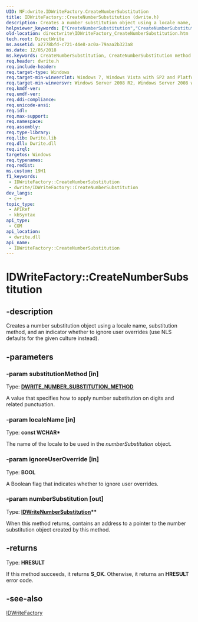 ```yaml
---
UID: NF:dwrite.IDWriteFactory.CreateNumberSubstitution
title: IDWriteFactory::CreateNumberSubstitution (dwrite.h)
description: Creates a number substitution object using a locale name, substitution method, and an indicator whether to ignore user overrides (use NLS defaults for the given culture instead).
helpviewer_keywords: ["CreateNumberSubstitution","CreateNumberSubstitution method [Direct Write]","CreateNumberSubstitution method [Direct Write]","IDWriteFactory interface","IDWriteFactory interface [Direct Write]","CreateNumberSubstitution method","IDWriteFactory.CreateNumberSubstitution","IDWriteFactory::CreateNumberSubstitution","directwrite.IDWriteFactory_CreateNumberSubstitution","dwrite/IDWriteFactory::CreateNumberSubstitution"]
old-location: directwrite\IDWriteFactory_CreateNumberSubstitution.htm
tech.root: DirectWrite
ms.assetid: a2778bfd-c721-44e8-ac0a-79aaa2b323a8
ms.date: 12/05/2018
ms.keywords: CreateNumberSubstitution, CreateNumberSubstitution method [Direct Write], CreateNumberSubstitution method [Direct Write],IDWriteFactory interface, IDWriteFactory interface [Direct Write],CreateNumberSubstitution method, IDWriteFactory.CreateNumberSubstitution, IDWriteFactory::CreateNumberSubstitution, directwrite.IDWriteFactory_CreateNumberSubstitution, dwrite/IDWriteFactory::CreateNumberSubstitution
req.header: dwrite.h
req.include-header: 
req.target-type: Windows
req.target-min-winverclnt: Windows 7, Windows Vista with SP2 and Platform Update for Windows Vista [desktop apps \| UWP apps]
req.target-min-winversvr: Windows Server 2008 R2, Windows Server 2008 with SP2 and Platform Update for Windows Server 2008 [desktop apps \| UWP apps]
req.kmdf-ver: 
req.umdf-ver: 
req.ddi-compliance: 
req.unicode-ansi: 
req.idl: 
req.max-support: 
req.namespace: 
req.assembly: 
req.type-library: 
req.lib: Dwrite.lib
req.dll: Dwrite.dll
req.irql: 
targetos: Windows
req.typenames: 
req.redist: 
ms.custom: 19H1
f1_keywords:
 - IDWriteFactory::CreateNumberSubstitution
 - dwrite/IDWriteFactory::CreateNumberSubstitution
dev_langs:
 - c++
topic_type:
 - APIRef
 - kbSyntax
api_type:
 - COM
api_location:
 - dwrite.dll
api_name:
 - IDWriteFactory::CreateNumberSubstitution
---
```


# IDWriteFactory::CreateNumberSubstitution


## -description

 Creates a number substitution object using a locale name,
     substitution method, and an indicator  whether to ignore user overrides (use NLS
     defaults for the given culture instead).

## -parameters

### -param substitutionMethod [in]

Type: <b><a href="/windows/win32/api/dwrite/ne-dwrite-dwrite_number_substitution_method">DWRITE_NUMBER_SUBSTITUTION_METHOD</a></b>

A value that specifies how to apply number substitution on digits and related punctuation.

### -param localeName [in]

Type: <b>const WCHAR*</b>

The name of the locale to be used in the <i>numberSubstitution</i> object.

### -param ignoreUserOverride [in]

Type: <b>BOOL</b>

A Boolean flag that indicates whether to ignore user overrides.

### -param numberSubstitution [out]

Type: <b><a href="/windows/win32/DirectWrite/idwritenumbersubstitution">IDWriteNumberSubstitution</a>**</b>

When this method returns, contains an address to  a pointer to the number substitution object created by this method.

## -returns

Type: <b>HRESULT</b>

If this method succeeds, it returns <b xmlns:loc="http://microsoft.com/wdcml/l10n">S_OK</b>. Otherwise, it returns an <b xmlns:loc="http://microsoft.com/wdcml/l10n">HRESULT</b> error code.

## -see-also

<a href="/windows/win32/api/dwrite/nn-dwrite-idwritefactory">IDWriteFactory</a>

